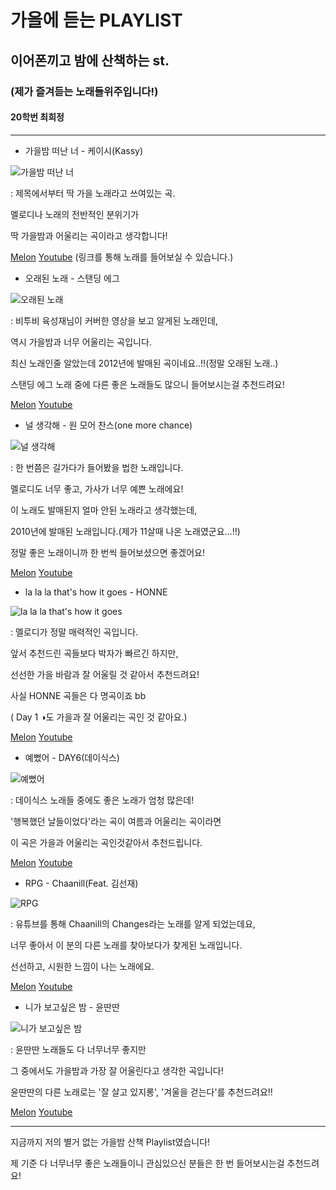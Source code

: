 # 가을에 듣는 PLAYLIST 

## 이어폰끼고 밤에 산책하는 st. 

### (제가 즐겨듣는 노래들위주입니다!)

#### 20학번 최희정

-----------------------------------------------------------

+ 가을밤 떠난 너 - 케이시(Kassy) 

![가을밤 떠난 너](https://lh3.googleusercontent.com/proxy/PPEwjEgzVhnZ8QdVEXoKBB7zXMsuqvF-EkkP-ipqnrkCYy-nWPB8PvePZY5HJXxfstwqx1Aqu4sZJIG-6nCDy8juOyEiEJi4YPfvz9BVvzqVDM-Q_tpQwA4QdAw8FZR6WccRTA6Ku2e45rshDn-A3hpkJVmYdI-PItJPmM1GuayYbI-aNYqSniLCe60E82jh4spjadhg3iffK8lAJdHAjzT9oHR3U3HEIxTJ9bB4B1UJ04bH2VDnxR1yBEoFCAlpOHwQQaX1cSmTKeXxJNRhFk-JRQ85ZGewYkd6M1YtS7AEreVGl714e6D9P5Gk-0kNu_81hGwwma8jjKLcuX1Hq-aPmDkxBkOwPCtATVhx8wYEUQGOrLJPI3WeHoyXL_6G1ELxIOU9g8mshVmi2Qi-4FI)

: 제목에서부터 딱 가을 노래라고 쓰여있는 곡. 

멜로디나 노래의 전반적인 분위기가 

딱 가을밤과 어울리는 곡이라고 생각합니다! 

[Melon](https://www.melon.com/song/detail.htm?songId=32031043#)
[Youtube](https://www.youtube.com/watch?v=fwM-OMcE4so)
(링크를 통해 노래를 들어보실 수 있습니다.)


+  오래된 노래 - 스탠딩 에그

![오래된 노래](https://c-sf.smule.com/rs-s84/arr/1f/04/16c5e1cb-e462-42a8-823d-04939598d611_1024.jpg)

: 비투비 육성재님이 커버한 영상을 보고 알게된 노래인데,

역시 가을밤과 너무 어울리는 곡입니다.

최신 노래인줄 알았는데 2012년에 발매된 곡이네요..!!(정말 오래된 노래..)

스탠딩 에그 노래 중에 다른 좋은 노래들도 많으니 들어보시는걸 추천드려요!

[Melon](https://www.melon.com/song/detail.htm?songId=3894276)
[Youtube](https://www.youtube.com/watch?v=bW3XExLBf7A)



+ 널 생각해 - 원 모어 찬스(one more chance)

![널 생각해](https://t1.daumcdn.net/cfile/blog/265BA6495460B9672A)

: 한 번쯤은 길가다가 들어봤을 법한 노래입니다.

멜로디도 너무 좋고, 가사가 너무 예쁜 노래에요!

이 노래도 발매된지 얼마 안된 노래라고 생각했는데,

2010년에 발매된 노래입니다.(제가 11살때 나온 노래였군요...!!)

정말 좋은 노래이니까 한 번씩 들어보셨으면 좋겠어요!

[Melon](https://www.melon.com/song/detail.htm?songId=2939095)
[Youtube](https://www.youtube.com/watch?v=vLRBqE3rRKU)


+ la la la that's how it goes - HONNE

![la la la that's how it goes](https://mblogthumb-phinf.pstatic.net/MjAyMDA3MDVfMTk1/MDAxNTkzODgxNDQwOTUw.2YoUcvDeMD_NWymaNISC6noYRQ9GnohKVnf9kEPRHAog.b05DBEVbgMYJikpLlXyyH-8zBFp0SgSo2Rbl2a0sos4g.PNG.skh9740/%EC%BA%A1%EC%B2%98.PNG?type=w800)

: 멜로디가 정말 매력적인 곡입니다. 

앞서 추천드린 곡들보다 박자가 빠르긴 하지만,

선선한 가을 바람과 잘 어울릴 것 같아서 추천드려요!

사실 HONNE 곡들은 다 명곡이죠 bb 

( Day 1 ◑도 가을과 잘 어울리는 곡인 것 같아요.)

[Melon](https://www.melon.com/song/detail.htm?songId=32741361)
[Youtube](https://www.youtube.com/watch?v=43FgE6uCyLw)

+ 예뻤어 - DAY6(데이식스)

![예뻤어](https://image.bugsm.co.kr/album/images/500/200804/20080494.jpg)

: 데이식스 노래들 중에도 좋은 노래가 엄청 많은데!

'행복했던 날들이었다'라는 곡이 여름과 어울리는 곡이라면

이 곡은 가을과 어울리는 곡인것같아서 추천드립니다.

[Melon](https://www.melon.com/song/detail.htm?songId=30232719)
[Youtube](https://www.youtube.com/watch?v=BS7tz2rAOSA)

+ RPG - Chaanill(Feat. 김선재)

![RPG](https://image.genie.co.kr/Y/IMAGE/IMG_ALBUM/081/470/656/81470656_1591950960903_1_600x600.JPG)

: 유튜브를 통해 Chaanill의 Changes라는 노래를 알게 되었는데요,

너무 좋아서 이 분의 다른 노래를 찾아보다가 찾게된 노래입니다.

선선하고, 시원한 느낌이 나는 노래에요.

[Melon](https://www.melon.com/song/detail.htm?songId=32675886)
[Youtube](https://www.youtube.com/watch?v=EifoRf4WFow)

+ 니가 보고싶은 밤 - 윤딴딴

![니가 보고싶은 밤](https://image.bugsm.co.kr/album/images/500/200827/20082706.jpg)

: 윤딴딴 노래들도 다 너무너무 좋지만 

그 중에서도 가을밤과 가장 잘 어울린다고 생각한 곡입니다!

윤딴딴의 다른 노래로는 '잘 살고 있지롱', '겨울을 걷는다'를 추천드려요!!

[Melon](https://www.melon.com/song/detail.htm?songId=30260502)
[Youtube](https://www.youtube.com/watch?v=HCc1UvTQ1Hg)

-----------------------------------------------------------

지금까지 저의 별거 없는 가을밤 산책 Playlist였습니다!

제 기준 다 너무너무 좋은 노래들이니 관심있으신 분들은 한 번 들어보시는걸 추천드려요!

